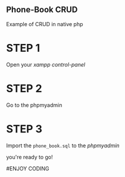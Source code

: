 ## Phone-Book CRUD

Example of CRUD in native php

# STEP 1
Open your *xampp control-panel*

# STEP 2
Go to the phpmyadmin

# STEP 3
Import the `phone_book.sql` to the *phpmyadmin* 

you're ready to go!

#ENJOY CODING
